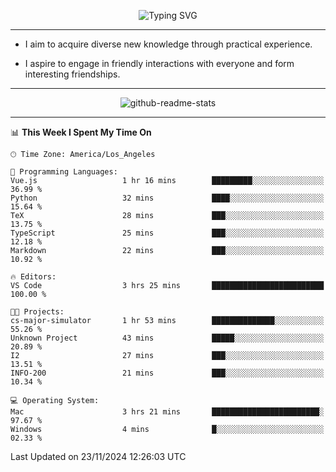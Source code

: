 <p align="center">
  <img src="https://readme-typing-svg.demolab.com?font=Fira+Code&weight=500&size=32&duration=2500&pause=1600&center=true&vCenter=true&random=false&width=1024&height=64&lines=Hi+there+%F0%9F%91%8B;I'm+delighted+you+could+make+it+here+%F0%9F%8E%89;I'm+Harry%2C+a+college+student+still+finding+my+way" alt="Typing SVG" />
</p>


---


- I aim to acquire diverse new knowledge through practical experience.

- I aspire to engage in friendly interactions with everyone and form interesting friendships.


---


<p align="center">
  <img src="https://github-readme-stats.vercel.app/api?username=Harry-Jing&show_icons=true" alt="github-readme-stats"/>
</p>


---

<!--START_SECTION:waka-->
📊 **This Week I Spent My Time On** 

```text
🕑︎ Time Zone: America/Los_Angeles

💬 Programming Languages: 
Vue.js                   1 hr 16 mins        █████████░░░░░░░░░░░░░░░░   36.99 % 
Python                   32 mins             ████░░░░░░░░░░░░░░░░░░░░░   15.64 % 
TeX                      28 mins             ███░░░░░░░░░░░░░░░░░░░░░░   13.75 % 
TypeScript               25 mins             ███░░░░░░░░░░░░░░░░░░░░░░   12.18 % 
Markdown                 22 mins             ███░░░░░░░░░░░░░░░░░░░░░░   10.92 % 

🔥 Editors: 
VS Code                  3 hrs 25 mins       █████████████████████████   100.00 % 

🐱‍💻 Projects: 
cs-major-simulator       1 hr 53 mins        ██████████████░░░░░░░░░░░   55.26 % 
Unknown Project          43 mins             █████░░░░░░░░░░░░░░░░░░░░   20.89 % 
I2                       27 mins             ███░░░░░░░░░░░░░░░░░░░░░░   13.51 % 
INFO-200                 21 mins             ███░░░░░░░░░░░░░░░░░░░░░░   10.34 % 

💻 Operating System: 
Mac                      3 hrs 21 mins       ████████████████████████░   97.67 % 
Windows                  4 mins              █░░░░░░░░░░░░░░░░░░░░░░░░   02.33 % 
```


 Last Updated on 23/11/2024 12:26:03 UTC
<!--END_SECTION:waka-->

